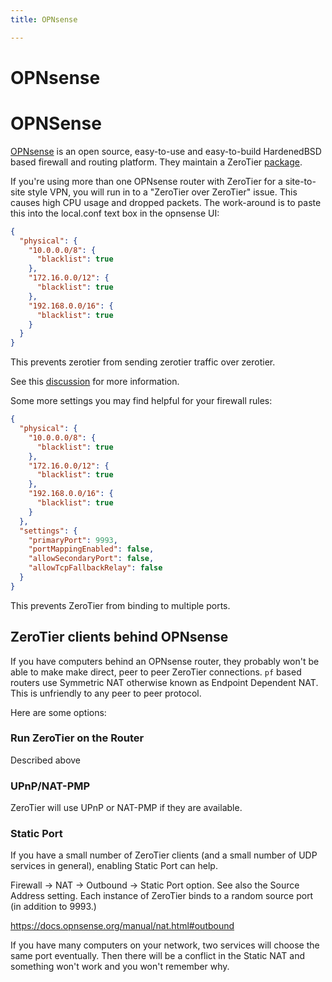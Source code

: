 ```yaml
---
title: OPNsense

---
```


OPNsense
=====

# OPNSense
[OPNsense](https://opnsense.org/) is an open source, easy-to-use and easy-to-build HardenedBSD based firewall and routing platform.
They maintain a ZeroTier [package](https://docs.opnsense.org/manual/how-tos/zerotier.html).

If you're using more than one OPNsense router with ZeroTier for a site-to-site style VPN, you will run in to a "ZeroTier over ZeroTier" issue. This causes high CPU usage and dropped packets.
The work-around is to paste this into the local.conf text box in the opnsense UI: 

```json
{
  "physical": {
    "10.0.0.0/8": {
      "blacklist": true
    },
    "172.16.0.0/12": {
      "blacklist": true
    },
    "192.168.0.0/16": {
      "blacklist": true
    }
  }
}
```

This prevents zerotier from sending zerotier traffic over zerotier. 

See this [discussion](https://github.com/zerotier/ZeroTierOne/issues/779#issuecomment-767198156) for more information.




Some more settings you may find helpful for your firewall rules:
```json
{
  "physical": {
    "10.0.0.0/8": {
      "blacklist": true
    },
    "172.16.0.0/12": {
      "blacklist": true
    },
    "192.168.0.0/16": {
      "blacklist": true
    }
  },
  "settings": {
    "primaryPort": 9993,
    "portMappingEnabled": false,
    "allowSecondaryPort": false,
    "allowTcpFallbackRelay": false
  }
}
```

This prevents ZeroTier from binding to multiple ports. 

## ZeroTier clients behind OPNsense 
If you have computers behind an OPNsense router, they probably won't be able to make make direct, peer to peer ZeroTier connections. 
`pf` based routers use Symmetric NAT otherwise known as Endpoint Dependent NAT. This is unfriendly to any peer to peer protocol.


Here are some options:

### Run ZeroTier on the Router
Described above

### UPnP/NAT-PMP
ZeroTier will use UPnP or NAT-PMP if they are available. 

### Static Port
If you have a small number of ZeroTier clients (and a small number of UDP services in general), enabling Static Port can help.

Firewall -> NAT -> Outbound -> Static Port option. See also the Source Address setting. Each instance of ZeroTier binds to a random source port (in addition to 9993.)

https://docs.opnsense.org/manual/nat.html#outbound

If you have many computers on your network, two services will choose the same port eventually. Then there will be a conflict in the Static NAT and something won't work and you won't remember why.
